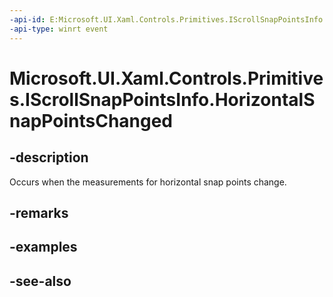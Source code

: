 ```yaml
---
-api-id: E:Microsoft.UI.Xaml.Controls.Primitives.IScrollSnapPointsInfo.HorizontalSnapPointsChanged
-api-type: winrt event
---
```


<!-- Event syntax
abstract public event Windows.Foundation.EventHandler HorizontalSnapPointsChanged<object>
-->

# Microsoft.UI.Xaml.Controls.Primitives.IScrollSnapPointsInfo.HorizontalSnapPointsChanged

## -description
Occurs when the measurements for horizontal snap points change.

## -remarks

## -examples

## -see-also
